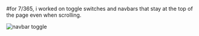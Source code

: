 #for 7/365, i worked on toggle switches and  navbars that stay at the top of the page even when scrolling.

![navbar toggle](/static/img/toggle-and-navbar.JPG)
